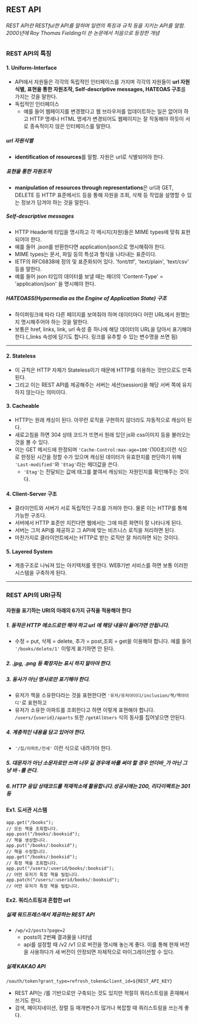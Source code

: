 ## REST API

###### REST API란 RESTful한 API를 말하며 일련의 특징과 규칙 등을 지키는 API를 말함. 2000년에 Roy Thomas Fielding이 쓴 논문에서 처음으로 등장한 개념

### REST API의 특징

#### 1. Uniform-Interface

- API에서 자원들은 각각의 독립적인 인터페이스를 가지며 각각의 자원들이 **url 자원식별, 표현을 통한 자원조작, Self-descriptive messages, HATEOAS 구조**를 가지는 것을 말한다.
- 독립적인 인터페이스
  - 예를 들어 웹페이지를 변경했다고 웹 브라우저를 업데이트하는 일은 없어야 하고 HTTP 명세나 HTML 명세가 변경되어도 웹페이지는 잘 작동해야 하듯이 서로 종속적이지 않은 인터페이스를 말한다.

##### url 자원식별

- **identification of resources**를 말함. 자원은 url로 식별되어야 한다.

##### 표현을 통한 자원조작

- **manipulation of resources through representations**은 url과 GET, DELETE 등 HTTP 표준메서드 등을 통해 자원을 조회, 삭제 등 작업을 설명할 수 있는 정보가 담겨야 하는 것을 말한다.

##### Self-descriptive messages

- HTTP Header에 타입을 명시하고 각 메시지(자원)들은 MIME types에 맞춰 표현되어야 한다.
- 예를 들어 .json를 반환한다면 application/json으로 명시해줘야 한다.
- MIME types는 문서, 파일 등의 특성과 형식을 나타내는 표준이다.
- IETF의 RFC6838에 정의 및 표준화되어 있다. 'font/ttf', 'text/plain', 'text/csv' 등을 말한다.
- 예를 들어 json 타입의 데이터를 보낼 때는 헤더의 'Content-Type' = 'application/json' 을 명시해야 한다.

##### HATEOASS(Hypermedia as the Engine of Application State) 구조

- 하이퍼링크에 따라 다른 페이지를 보여줘야 하며 데이터마다 어떤 URL에서 원했는지 명시해주어야 하는 것을 말한다.
- 보통은 href, links, link, url 속성 중 하나에 해당 데이터의 URL을 담아서 표기해야 한다.(\_links 속성에 담기도 합니다. 링크를 유추할 수 있는 변수명을 쓰면 됨)

---

#### 2. Stateless

- 이 규칙은 HTTP 자체가 Stateless이기 때문에 HTTP를 이용하는 것만으로도 만족된다.
- 그리고 이는 REST API를 제공해주는 서버는 세션(session)을 해당 서버 쪽에 유지하지 않는다는 의미이다.

#### 3. Cacheable

- HTTP는 원래 캐싱이 된다. 아무런 로직을 구현하지 않더라도 자동적으로 캐싱이 된다.
- 새로고침을 하면 304 상태 코드가 뜨면서 원래 있던 js와 css이미지 등을 불러오는 것을 볼 수 있다.
- 이는 GET 메서드에 한정되며 `'Cache-Control:max-age=100'`(100초)이런 식으로
  한정된 시간을 정할 수가 있으며 캐싱된 데이터가 유효한지를 판단하기 위해
  `'Last-modified'`와 `'Etag'`라는 헤더값을 쓴다.
  - `'Etag'`는 전달되는 값에 태그를 붙여서 캐싱되는 자원인지를 확인해주는 것이다.

#### 4. Client-Server 구조

- 클라이언트와 서버가 서로 독립적인 구조를 가져야 한다. 물론 이는 HTTP를 통해 가능한 구조다.
- 서버에서 HTTP 표준만 지킨다면 웹에서는 그에 따른 화면이 잘 나타나게 된다.
- 서버는 그저 API를 제공하고 그 API에 맞는 비즈니스 로직을 처리하면 된다.
- 마찬가지로 클라이언트에서는 HTTP로 받는 로직만 잘 처리하면 되는 것이다.

#### 5. Layered System

- 계층구조로 나눠져 있는 아키텍처를 뜻한다. WEB기반 서비스를 하면 보통 이러한 시스템을 구축하게 된다.

---

### REST API의 URI규칙

#### 자원을 표기하는 URI의 아래의 6가지 규칙을 적용해야 한다

##### 1. 동작은 HTTP 메소드로만 해야 하고 url 에 해당 내용이 들어가면 안됩니다.

- 수정 = put, 삭제 = delete, 추가 = post,조회 = get을 이용해야 합니다. 예를 들어 `'/books/delete/1'` 이렇게 표기하면 안 된다.

##### 2. .jpg, .png 등 확장자는 표시 하지 말아야 한다.

##### 3. 동사가 아닌 명사로만 표기해야 한다.

- 유저가 책을 소유한다라는 것을 표현한다면 `'유저/유저아이디/inclusion/책/책아이디'`로 표현하고
- 유저가 소유한 아파트를 조회한다고 하면 이렇게 표현해야 합니다. `/users/{userid}/aparts` 또한 `/getAllUsers` 식의 동사를 집어넣으면 안된다.

##### 4. 계층적인 내용을 담고 있어야 한다.

- `'/집/아파트/전세'` 이런 식으로 내려가야 한다.

##### 5. 대문자가 아닌 소문자로만 쓰며 너무 길 경우에 바를 써야 할 경우 언더바`_`가 아닌 그냥 바 `-`를 쓴다.

##### 6. HTTP 응답 상태코드를 적재적소에 활용합니다.성공시에는 200, 리다이렉트는 301 등

#### Ex1. 도서관 시스템

```node
app.get("/books");
// 모든 책을 조회합니다.
app.post("/books/:booksid");
// 책을 생성합니다.
app.put("/books/:booksid");
// 책을 수정합니다.
app.get("/books/:booksid");
// 특정 책을 조회합니다.
app.put("/users/:userid/books/:booksid");
// 어떤 유저가 특정 책을 빌립니다.
app.patch("/users/:userid/books/:booksid");
// 어떤 유저가 특정 책을 빌립니다.
```

#### Ex2. 쿼리스트링과 혼합한 url

##### 실제 워드프레스에서 제공하는 REST API

- `/wp/v2/posts?page=2`
  - posts의 2번째 결과물을 나타냄
  - api를 설정할 때 /v2 /v1 으로 버전을 명시해 놓는게 좋다. 이를 통해 현재 버전을 사용하다가 새 버전이 안정되면 자체적으로 마이그레이션할 수 있다.

##### 실제 KAKAO API

`/oauth/token?grant_type=refresh_token&client_id=${REST_API_KEY}`

- REST API는 /를 기반으로만 구축되는 것도 있지만 적절히 쿼리스트링을 혼재해서 쓰기도 한다.
- 검색, 페이지네이션, 정렬 등 매개변수가 많거나 복잡할 때 쿼리스트링을 쓰는게 좋다.
